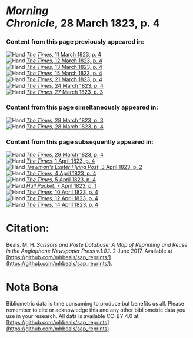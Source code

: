 # *Morning Chronicle*, 28 March 1823, p. 4  
  
### Content from this page previously appeared in:  
![Hand](http://scissorsandpaste.net/wp-content/uploads/2017/06/smallhandpointer.png) [*The Times*, 11 March 1823, p. 4](https://mhbeals.github.io/sap_html/The-Times/The-Times-11-March-1823-p-4)  
![Hand](http://scissorsandpaste.net/wp-content/uploads/2017/06/smallhandpointer.png) [*The Times*, 12 March 1823, p. 4](https://mhbeals.github.io/sap_html/The-Times/The-Times-12-March-1823-p-4)  
![Hand](http://scissorsandpaste.net/wp-content/uploads/2017/06/smallhandpointer.png) [*The Times*, 13 March 1823, p. 4](https://mhbeals.github.io/sap_html/The-Times/The-Times-13-March-1823-p-4)  
![Hand](http://scissorsandpaste.net/wp-content/uploads/2017/06/smallhandpointer.png) [*The Times*, 15 March 1823, p. 4](https://mhbeals.github.io/sap_html/The-Times/The-Times-15-March-1823-p-4)  
![Hand](http://scissorsandpaste.net/wp-content/uploads/2017/06/smallhandpointer.png) [*The Times*, 21 March 1823, p. 4](https://mhbeals.github.io/sap_html/The-Times/The-Times-21-March-1823-p-4)  
![Hand](http://scissorsandpaste.net/wp-content/uploads/2017/06/smallhandpointer.png) [*The Times*, 24 March 1823, p. 4](https://mhbeals.github.io/sap_html/The-Times/The-Times-24-March-1823-p-4)  
![Hand](http://scissorsandpaste.net/wp-content/uploads/2017/06/smallhandpointer.png) [*The Times*, 27 March 1823, p. 3](https://mhbeals.github.io/sap_html/The-Times/The-Times-27-March-1823-p-3)  
  
### Content from this page simeltaneously appeared in:  
![Hand](http://scissorsandpaste.net/wp-content/uploads/2017/06/smallhandpointer.png) [*The Times*, 28 March 1823, p. 3](https://mhbeals.github.io/sap_html/The-Times/The-Times-28-March-1823-p-3)  
![Hand](http://scissorsandpaste.net/wp-content/uploads/2017/06/smallhandpointer.png) [*The Times*, 28 March 1823, p. 4](https://mhbeals.github.io/sap_html/The-Times/The-Times-28-March-1823-p-4)  
  
### Content from this page subsequently appeared in:  
![Hand](http://scissorsandpaste.net/wp-content/uploads/2017/06/smallhandpointer.png) [*The Times*, 29 March 1823, p. 4](https://mhbeals.github.io/sap_html/The-Times/The-Times-29-March-1823-p-4)  
![Hand](http://scissorsandpaste.net/wp-content/uploads/2017/06/smallhandpointer.png) [*The Times*, 1 April 1823, p. 4](https://mhbeals.github.io/sap_html/The-Times/The-Times-1-April-1823-p-4)  
![Hand](http://scissorsandpaste.net/wp-content/uploads/2017/06/smallhandpointer.png) [*Trewman's Exeter Flying Post*, 3 April 1823, p. 2](https://mhbeals.github.io/sap_html/Trewman's-Exeter-Flying-Post/Trewman's-Exeter-Flying-Post-3-April-1823-p-2)  
![Hand](http://scissorsandpaste.net/wp-content/uploads/2017/06/smallhandpointer.png) [*The Times*, 4 April 1823, p. 4](https://mhbeals.github.io/sap_html/The-Times/The-Times-4-April-1823-p-4)  
![Hand](http://scissorsandpaste.net/wp-content/uploads/2017/06/smallhandpointer.png) [*The Times*, 5 April 1823, p. 4](https://mhbeals.github.io/sap_html/The-Times/The-Times-5-April-1823-p-4)  
![Hand](http://scissorsandpaste.net/wp-content/uploads/2017/06/smallhandpointer.png) [*Hull Packet*, 7 April 1823, p. 1](https://mhbeals.github.io/sap_html/Hull-Packet/Hull-Packet-7-April-1823-p-1)  
![Hand](http://scissorsandpaste.net/wp-content/uploads/2017/06/smallhandpointer.png) [*The Times*, 10 April 1823, p. 4](https://mhbeals.github.io/sap_html/The-Times/The-Times-10-April-1823-p-4)  
![Hand](http://scissorsandpaste.net/wp-content/uploads/2017/06/smallhandpointer.png) [*The Times*, 12 April 1823, p. 4](https://mhbeals.github.io/sap_html/The-Times/The-Times-12-April-1823-p-4)  
![Hand](http://scissorsandpaste.net/wp-content/uploads/2017/06/smallhandpointer.png) [*The Times*, 14 April 1823, p. 4](https://mhbeals.github.io/sap_html/The-Times/The-Times-14-April-1823-p-4)  


# Citation: 

Beals. M. H. *Scissors and Paste Database: A Map of Reprinting and Reuse in the Anglophone Newspaper Press v.1.0.1.* 2 June 2017. Available at [https://github.com/mhbeals/sap_reprints/](https://github.com/mhbeals/sap_reprints/). 

# Nota Bona

Bibliometric data is time consuming to produce but benefits us all. Please remember to cite or acknowledge this and any other bibliometric data you use in your research. All data is available CC-BY 4.0 at [https://github.com/mhbeals/sap_reprints](https://github.com/mhbeals/sap_reprints)
